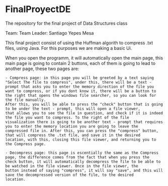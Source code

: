 # FinalProyectDE
The repository for the final project of Data Structures class

Team: 
Team Leader: Santiago Yepes Mesa

This final project consist of using the Huffman algorith to compress .txt files, using Java.
For this purposes we are making a basic Ui.

When you open the programm, it will automatically open the main page, this main page is going to contain 2 buttons, each of them is going to lead to another page, these two pages are:

    - Compress page: in this page you will be greeted by a text saying "Select The file to compress", under this, there will be a text -
    prompt that asks you to enter the memory direction of the file you want to compress, or if you dont know it, there will be a button to
    the right that opens the windows file searcher, so you can look for the file manually. 
    After this, you will be able to press the "check" button that is going to be under the text - prompt, this will open a file viewer,
    that allows you to see the file in question, and check if it is indeed the file you want to compress. To the right of the file
    visualization there is going to be another text - prompt that requires you to enter the memory location you are going to leave the
    compressed file in. After this, you can press the "compress" button, that will compress the .txt file, and save it in the desired
    location, with this, closing this file viewer, and returning you to the Compress page.
    
    - Decompress page: this page is escentially the same as the Compress page, the difference comes from the fact that when you press the
    check button, it will automatically decompress the file to be able to be watched in the file viewer. Once in the file viewer, the
    button instead of saying "compress", it will say "save", and this will save the decompressed version of the file, to the desired
    location.
